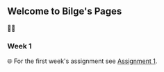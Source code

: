 ## Welcome to Bilge's Pages 

:woman_technologist:



### Week 1

:globe_with_meridians: For the first week's assignment see [Assignment 1](https://guides.github.com/features/mastering-markdown/).

